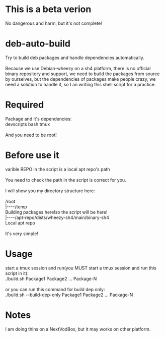 This is a beta verion
=====================
No dangerous and harm, but it's not complete! <br />

deb-auto-build
=========================
Try to build deb packages and handle dependencies automatically. <br />
 <br />
Because we use Debian-wheezy on a sh4 platform, there is no official binary repository and support, we need to build the packages from source by ourselves, but the dependencies of packages make people crazy, we need a solution to handle it, so I an writing this shell script for a practice.

Required
========
Package and it's dependencies: <br />
devscripts bash tmux <br />
<br />
And you need to be root! <br />

Before use it
============
varible REPO in the script is a local apt repo's path <br />
 <br />
You need to check the path in the script is correct for you. <br />
 <br />
I will show you my directory structure here: <br />
 <br />
/root <br />
|----/temp <br /> 
      Building packages here!so the script will be here! <br />
|----/apt-repo/dists/wheezy-sh4/main/binary-sh4 <br />
      Local apt repo <br />
<br />
It's very simple! <br />

Usage
=====
start a tmux session and run(you MUST start a tmux session and run this script in it): <br />
./build.sh Package1 Package2 ... Package-N <br />
 <br />
or you can run this command for build dep only: <br />
./build.sh --build-dep-only Package1 Package2 ... Package-N <br />


Notes
=====
I am doing thins on  a NextVodBox, but it may works on other platform.
